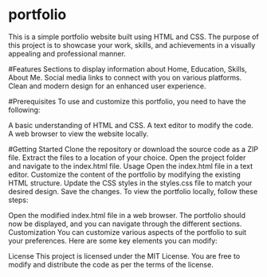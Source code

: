 # portfolio
This is a simple portfolio website built using HTML and CSS. The purpose of this project is to showcase your work, skills, and achievements in a visually appealing and professional manner.

#Features
Sections to display information about Home, Education, Skills, About Me.
Social media links to connect with you on various platforms.
Clean and modern design for an enhanced user experience.

#Prerequisites
To use and customize this portfolio, you need to have the following:

A basic understanding of HTML and CSS.
A text editor to modify the code.
A web browser to view the website locally.

#Getting Started
Clone the repository or download the source code as a ZIP file.
Extract the files to a location of your choice.
Open the project folder and navigate to the index.html file.
Usage
Open the index.html file in a text editor.
Customize the content of the portfolio by modifying the existing HTML structure.
Update the CSS styles in the styles.css file to match your desired design.
Save the changes.
To view the portfolio locally, follow these steps:

Open the modified index.html file in a web browser.
The portfolio should now be displayed, and you can navigate through the different sections.
Customization
You can customize various aspects of the portfolio to suit your preferences. Here are some key elements you can modify:


License
This project is licensed under the MIT License. You are free to modify and distribute the code as per the terms of the license.
